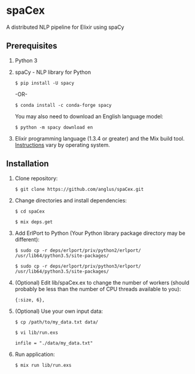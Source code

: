 # spaCex

A distributed NLP pipeline for Elixir using spaCy

## Prerequisites

1. Python 3 

2. spaCy - NLP library for Python

   ```$ pip install -U spacy```

   -OR-

   ```$ conda install -c conda-forge spacy```

   You may also need to download an English language model:

   ```$ python -m spacy download en```

3. Elixir programming language (1.3.4 or greater) and the Mix build tool. [Instructions](https://elixir-lang.org/install.html) vary by operating system. 

## Installation

1. Clone repository:

   ```$ git clone https://github.com/anglus/spaCex.git```

2. Change directories and install dependencies: 

   ```$ cd spaCex```

   ```$ mix deps.get```

3. Add ErlPort to Python (Your Python library package directory may be different):

   ```$ sudo cp -r deps/erlport/priv/python2/erlport/ /usr/lib64/python3.5/site-packages/```

   ```$ sudo cp -r deps/erlport/priv/python3/erlport/ /usr/lib64/python3.5/site-packages/```

4. (Optional) Edit lib/spaCex.ex to change the number of workers (should probably be less than the number of CPU threads available to you):

   ```{:size, 6},```

5. (Optional) Use your own input data:

   ```$ cp /path/to/my_data.txt data/```

   ```$ vi lib/run.exs```

   ```# Input file
   infile = "./data/my_data.txt"
   ```

6. Run application:

   ```$ mix run lib/run.exs```


